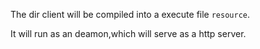 The dir client will be compiled into a execute file `resource`.

It will run as an deamon,which will serve as a http server.
